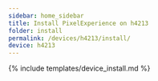 ```yaml
---
sidebar: home_sidebar
title: Install PixelExperience on h4213
folder: install
permalink: /devices/h4213/install/
device: h4213
---
```

{% include templates/device_install.md %}

